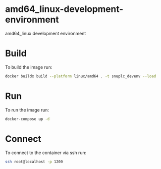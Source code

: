 # amd64_linux-development-environment
amd64_linux development environment

# Build
To build the image run:

```bash
docker buildx build --platform linux/amd64 . -t snuplc_devenv --load
```

# Run
To run the image run:
```bash
docker-compose up -d
```

# Connect 
To connect to the container via ssh run:
```bash
ssh root@localhost -p 1200
```
